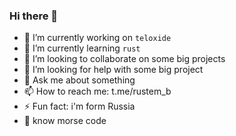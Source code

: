 ### Hi there 👋

- 🔭 I’m currently working on `teloxide`
- 🌱 I’m currently learning `rust`
- 👯 I’m looking to collaborate on some big projects
- 🤔 I’m looking for help with some big project
- 💬 Ask me about something
- 📫 How to reach me: t.me/rustem_b
- ⚡ Fun fact: i'm form Russia
- 📜 know morse code
